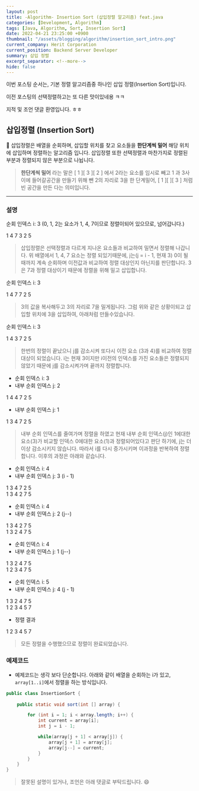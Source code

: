 ```yaml
---
layout: post
title: -Algorithm- Insertion Sort (삽입정렬 알고리즘) feat.java
categories: [Development, Algorithm]
tags: [Java, Algorithm, Sort, Insertion Sort]
date: 2022-04-21 23:25:00 +0900
thumbnail: "/assets/blogging/algorithm/insertion_sort_intro.png"
current_company: Herit Corporation
current_position: Backend Server Developer
summary: 삽입 정렬
excerpt_separator: <!--more-->
hide: false
---
```

이번 포스팅 순서는, 
기본 정렬 알고리즘중 하나인 삽입 정렬(Insertion Sort)입니다.

이전 포스팅의 선택정렬하고는 또 다른 맛이있네용 ㅋㅋ

지적 및 조언 댓글 환영입니다. ㅎㅎ
<!--more-->


## 삽입정렬 (Insertion Sort)


🌸 삽입정렬은 배열을 순회하며, 삽입할 위치를 찾고 요소들을 **한단계씩 밀어** 해당 위치에 삽입하며 정렬하는 알고리즘 입니다.
삽입정렬 또한 선택정렬과 마찬가지로 정렬된 부분과 정렬되지 않은 부분으로 나뉩니다.

> **한단계씩 밀어** 라는 말은 [ 1 ][ 3 ][ 2 ] 에서 2라는 요소를 임시로 빼고 1 과 3사이에 들어갈공간을 만들기 위해 뺀 2의 자리로 3을 한 단계밀어,
> [ 1 ][   ][ 3 ] 처럼 빈 공간을 만든 다는 의미입니다.


---

### 설명

순회 인덱스 i: 3 (0, 1, 2는 요소가 1, 4, 7이므로 정렬이되어 있으므로, 넘어갑니다.)

<div class="array">
    <span class="over">1</span>
    <span class="over">4</span>
    <span class="target">7</span>
    <span class="current">3</span>
    <span>2</span>
    <span>5</span>
</div>

> 삽입정렬은 선택정렬과 다르게 지나온 요소들과 비교하여 밀면서 정렬해 나갑니다. 위 배열에서 1, 4, 7 요소는 정렬 되있기때문에,
> j는(j = i - 1, 현재 3) 0이 될때까지 계속 순회하며 이전값과 비교하여 정렬 대상인지 아닌지를 판단합니다. 3은 7과 정렬 대상이기 때문에 정렬을 위해 밀고 삽입합니다.


순회 인덱스 i: 3 

<div class="array">
    <span class="over">1</span>
    <span class="over">4</span>
    <span class="target">7</span>
    <span class="current">7</span>
    <span>2</span>
    <span>5</span>
</div>

> 3의 값을 복사해두고 3의 자리로 7을 밀게됩니다. 그럼 위와 같은 상황이되고 삽입할 위치에 3을 삽입하여, 아래처럼 만들수있습니다.


순회 인덱스 i: 3

<div class="array">
    <span class="over">1</span>
    <span class="over">4</span>
    <span class="target">3</span>
    <span class="current">7</span>
    <span>2</span>
    <span>5</span>
</div>

> 한번의 정렬이 끝났으니 j를 감소시켜 또다시 이전 요소 (3과 4)를 비교하여 정렬대상이 되었습니다. 
> i는 현재 3이지만 i이전의 인덱스를 가진 요소들은 정렬되지 않았기 때문에 j를 감소시켜가며 끝까지 정렬합니다.


* 순회 인덱스 i: 3
* 내부 순회 인덱스 j: 2

<div class="array">
    <span class="over">1</span>
    <span class="target">4</span>
    <span class="current">4</span>
    <span class="over">7</span>
    <span>2</span>
    <span>5</span>
</div>

* 내부 순회 인덱스 j: 1

<div class="array">
    <span class="target">1</span>
    <span class="current">3</span>
    <span class="over">4</span>
    <span class="over">7</span>
    <span>2</span>
    <span>5</span>
</div>

> 내부 순회 인덱스를 줄여가며 정렬을 하였고 현재 내부 순회 인덱스(j)인 1에대한 요소(3)가 비교할 인덱스 0에대한 요소(1)과 정렬되어있다고 판단 하기에,
> j는 더이상 감소시키지 않습니다. 따라서 i를 다시 증가시키며 이과정을 반복하여 정렬합니다.
> 이후의 과정은 아래와 같습니다.

* 순회 인덱스 i: 4
* 내부 순회 인덱스 j: 3 (i - 1)

<div class="array">
    <span class="over">1</span>
    <span class="over">3</span>
    <span class="over">4</span>
    <span class="target">7</span>
    <span class="current">2</span>
    <span>5</span>
</div>

<div class="array">
    <span class="over">1</span>
    <span class="over">3</span>
    <span class="over">4</span>
    <span class="current">2</span>
    <span class="target">7</span>
    <span>5</span>
</div>

* 순회 인덱스 i: 4
* 내부 순회 인덱스 j: 2 (j--)

<div class="array">
    <span class="over">1</span>
    <span class="over">3</span>
    <span class="target">4</span>
    <span class="current">2</span>
    <span>7</span>
    <span>5</span>
</div>

<div class="array">
    <span class="over">1</span>
    <span class="over">3</span>
    <span class="current">2</span>
    <span class="target">4</span>
    <span class="over">7</span>
    <span>5</span>
</div>

* 순회 인덱스 i: 4
* 내부 순회 인덱스 j: 1 (j--)

<div class="array">
    <span class="over">1</span>
    <span class="target">3</span>
    <span class="current">2</span>
    <span class="over">4</span>
    <span class="over">7</span>
    <span>5</span>
</div>

<div class="array">
    <span class="over">1</span>
    <span class="current">2</span>
    <span class="target">3</span>
    <span class="over">4</span>
    <span class="over">7</span>
    <span>5</span>
</div>

* 순회 인덱스 i: 5
* 내부 순회 인덱스 j: 4 (j - 1)

<div class="array">
    <span class="over">1</span>
    <span class="over">3</span>
    <span class="over">2</span>
    <span class="over">4</span>
    <span class="target">7</span>
    <span class="current">5</span>
</div>

<div class="array">
    <span class="over">1</span>
    <span class="over">2</span>
    <span class="over">3</span>
    <span class="over">4</span>
    <span class="target">5</span>
    <span class="current">7</span>
</div>

* 정렬 결과

<div class="array">
    <span class="over">1</span>
    <span class="over">2</span>
    <span class="over">3</span>
    <span class="over">4</span>
    <span class="target">5</span>
    <span class="current">7</span>
</div>

> 모든 정렬을 수행했으므로 정렬이 완료되었습니다.


### 예제코드

* 예제코드는 생각 보다 단순합니다. 아래와 같이 배열을 순회하는 i가 있고, `array[1..i]`에서 정렬을 하는 방식입니다.


```java
public class InsertionSort {
    
    public static void sort(int [] array) {

        for (int i = 1; i < array.length; i++) {
            int current = array[i];
            int j = i - 1;

            while(array[j + 1] < array[j]) {
                array[j + 1] = array[j];
                array[j--] = current;
            }
        }
    }
}
```

> 잘못된 설명이 있거나, 조언은 아래 댓글로 부탁드립니다. 😄